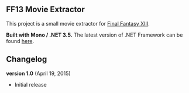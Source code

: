 
## FF13 Movie Extractor

This project is a small movie extractor for [Final Fantasy XIII](https://store.na.square-enix.com/product/281280/final-fantasy-xiii-ps3).

**Built with Mono / .NET 3.5.**
The latest version of .NET Framework can be found [here](https://www.microsoft.com/net/default.aspx).

## Changelog

**version 1.0** (April 19, 2015)
- Initial release
